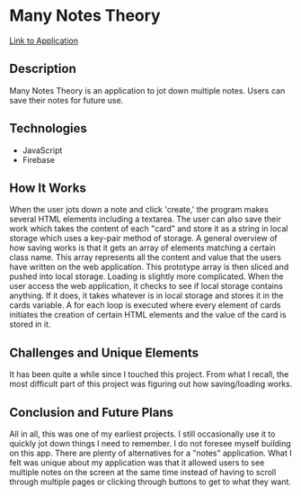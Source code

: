 # Many Notes Theory
[Link to Application](https://many-notes-theory.web.app/)

## Description
Many Notes Theory is an application to jot down multiple notes. Users can save their notes for future use.
## Technologies
- JavaScript
- Firebase

## How It Works
When the user jots down a note and click 'create,' the program makes several HTML elements including a textarea. The user can also save their work which takes the content of each "card" and store it as a string in local storage which uses a key-pair method of storage. A general overview of how saving works is that it gets an array of elements matching a certain class name. This array represents all the content and value that the users have written on the web application. This prototype array is then sliced and pushed into local storage. Loading is slightly more complicated. When the user access the web application, it checks to see if local storage contains anything. If it does, it takes whatever is in local storage and stores it in the cards variable. A for each loop is executed where every element of cards initiates the creation of certain HTML elements and the value of the card is stored in it.

## Challenges and Unique Elements
It has been quite a while since I touched this project. From what I recall, the most difficult part of this project was figuring out how saving/loading works. 

## Conclusion and Future Plans
All in all, this was one of my earliest projects. I still occasionally use it to quickly jot down things I need to remember. I do not foresee myself building on this app. There are plenty of alternatives for a "notes" application. What I felt was unique about my application was that it allowed users to see multiple notes on the screen at the same time instead of having to scroll through multiple pages or clicking through buttons to get to what they want.